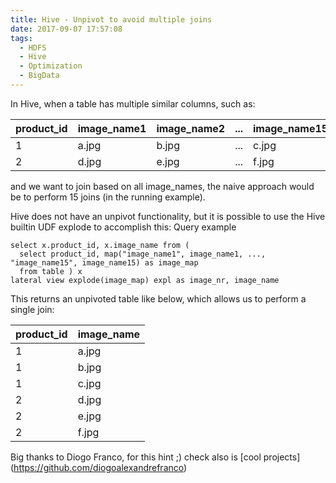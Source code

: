 ```yaml
---
title: Hive - Unpivot to avoid multiple joins
date: 2017-09-07 17:57:08
tags: 
  - HDFS
  - Hive
  - Optimization
  - BigData
---
```



In Hive, when a table has multiple similar columns, such as:

| product_id | image_name1 | image_name2 |... | image_name15 |
|------------|-------------|-------------|----|--------------|
|1           | a.jpg       | b.jpg       |... | c.jpg        |
|2           | d.jpg       | e.jpg       |... | f.jpg        |

and we want to join based on all image_names, the naive approach would be to perform 15 joins (in the running example).

Hive does not have an unpivot functionality, but it is possible to use the Hive builtin UDF explode to accomplish this:
Query example

```
select x.product_id, x.image_name from (
  select product_id, map("image_name1", image_name1, ..., "image_name15", image_name15) as image_map
  from table ) x
lateral view explode(image_map) expl as image_nr, image_name
```


This returns an unpivoted table like below, which allows us to perform a single join:

|product_id| image_name|
|----------|-----------|
|1         | a.jpg     |
|1         | b.jpg     |
|1         | c.jpg     |
|2         | d.jpg     | 
|2         | e.jpg     |
|2         | f.jpg     |

Big thanks to Diogo Franco, for this hint ;) check also is [cool projects] (https://github.com/diogoalexandrefranco)


